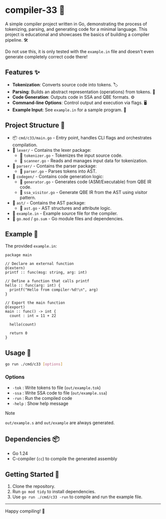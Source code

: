 # compiler-33 🚀

A simple compiler project written in Go, demonstrating the process of tokenizing, parsing, and generating code for a minimal language. This project is educational and showcases the basics of building a compiler pipeline. 🛠️

Do not use this, it is only tested with the `example.in` file and doesn't even generate completely correct code there!

## Features ✨

- **Tokenization**: Converts source code into tokens. 🏷️
- **Parsing**: Builds an abstract representation (operations) from tokens. 🌳
- **Code Generation**: Outputs code in SSA and QBE formats. ⚙️
- **Command-line Options**: Control output and execution via flags. 🖥️
- **Example Input**: See `example.in` for a sample program. 📄

## Project Structure 📁

- 📦 `cmd/c33/main.go` - Entry point, handles CLI flags and orchestrates compilation.
- 📁 `lexer/` - Contains the lexer package:
  - 📄 `tokenizer.go` - Tokenizes the input source code.
  - 📄 `scanner.go` - Reads and manages input data for tokenization.
- 📁 `parser/` - Contains the parser package:
  - 📄 `parser.go` - Parses tokens into AST.
- 📁 `codegen/` - Contains code generation logic:
  - 📄 `generator.go` - Generates code (ASM/Executable) from QBE IR code.
  - 📄 `ssa_visitor.go` - Generate QBE IR from the AST using visitor pattern.
- 📁 `ast/` - Contains the AST package:
  - 📄 `ast.go` - AST structures and attribute logic.
- 📄 `example.in` - Example source file for the compiler.
- 📄 `go.mod` / `go.sum` - Go module files and dependencies.

## Example 📝

The provided `example.in`:

```odin
package main

// Declare an external function
@(extern)
printf :: func(msg: string, arg: int)

// Define a function that calls printf
hello :: func(arg: int) {
  printf("Hello from compiler-%d!\n", arg)
}

// Export the main function
@(export)
main :: func() -> int {
  count : int = 11 + 22

  hello(count)

  return 0
}
```

## Usage 🏃

```sh
go run ./cmd/c33 [options]
```

### Options

- `-tok`  : Write tokens to file (`out/example.tok`)
- `-ssa`  : Write SSA code to file (`out/example.ssa`)
- `-run`  : Run the compiled code
- `-help` : Show help message

>[!note]
> `out/example.s` and `out/example` are always generated.

## Dependencies 📦

- Go 1.24
- C-compiler (`cc`) to compile the generated assembly

## Getting Started 🚦

1. Clone the repository.
2. Run `go mod tidy` to install dependencies.
3. Use `go run ./cmd/c33 -run` to compile and run the example file.

---

Happy compiling! 🎉
